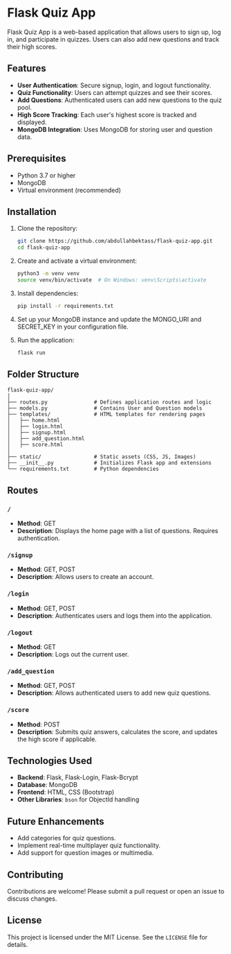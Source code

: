 # Flask Quiz App

Flask Quiz App is a web-based application that allows users to sign up, log in, and participate in quizzes. Users can also add new questions and track their high scores.

## Features

- **User Authentication**: Secure signup, login, and logout functionality.
- **Quiz Functionality**: Users can attempt quizzes and see their scores.
- **Add Questions**: Authenticated users can add new questions to the quiz pool.
- **High Score Tracking**: Each user's highest score is tracked and displayed.
- **MongoDB Integration**: Uses MongoDB for storing user and question data.

## Prerequisites

- Python 3.7 or higher
- MongoDB
- Virtual environment (recommended)

## Installation

1. Clone the repository:

   ```bash
   git clone https://github.com/abdullahbektass/flask-quiz-app.git
   cd flask-quiz-app
   ```

2. Create and activate a virtual environment:

   ```bash
   python3 -m venv venv
   source venv/bin/activate  # On Windows: venv\Scripts\activate
   ```

3. Install dependencies:

   ```bash
   pip install -r requirements.txt
   ```

4. Set up your MongoDB instance and update the MONGO_URI and SECRET_KEY in your configuration file.

5. Run the application:

   ```bash
   flask run
   ```

## Folder Structure

```
flask-quiz-app/
│
├── routes.py               # Defines application routes and logic
├── models.py               # Contains User and Question models
├── templates/              # HTML templates for rendering pages
│   ├── home.html
│   ├── login.html
│   ├── signup.html
│   ├── add_question.html
│   ├── score.html
│
├── static/                 # Static assets (CSS, JS, Images)
├── __init__.py             # Initializes Flask app and extensions
└── requirements.txt        # Python dependencies
```

## Routes

### `/`
- **Method**: GET
- **Description**: Displays the home page with a list of questions. Requires authentication.

### `/signup`
- **Method**: GET, POST
- **Description**: Allows users to create an account.

### `/login`
- **Method**: GET, POST
- **Description**: Authenticates users and logs them into the application.

### `/logout`
- **Method**: GET
- **Description**: Logs out the current user.

### `/add_question`
- **Method**: GET, POST
- **Description**: Allows authenticated users to add new quiz questions.

### `/score`
- **Method**: POST
- **Description**: Submits quiz answers, calculates the score, and updates the high score if applicable.

## Technologies Used

- **Backend**: Flask, Flask-Login, Flask-Bcrypt
- **Database**: MongoDB
- **Frontend**: HTML, CSS (Bootstrap)
- **Other Libraries**: `bson` for ObjectId handling

## Future Enhancements

- Add categories for quiz questions.
- Implement real-time multiplayer quiz functionality.
- Add support for question images or multimedia.

## Contributing

Contributions are welcome! Please submit a pull request or open an issue to discuss changes.

## License

This project is licensed under the MIT License. See the `LICENSE` file for details.
